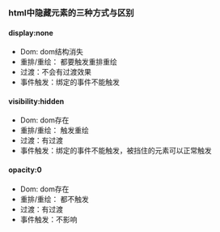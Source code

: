 ### html中隐藏元素的三种方式与区别

#### display:none
- Dom:  dom结构消失
- 重排/重绘： 都要触发重排重绘
- 过渡：不会有过渡效果
- 事件触发：绑定的事件不能触发
#### visibility:hidden
- Dom:  dom存在
- 重排/重绘： 触发重绘
- 过渡：有过渡
- 事件触发：绑定的事件不能触发，被挡住的元素可以正常触发
#### opacity:0
- Dom:  dom存在
- 重排/重绘： 都不触发
- 过渡：有过渡
- 事件触发：不影响